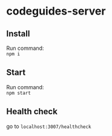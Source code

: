 # codeguides-server

## Install
Run command:  
`npm i` 

## Start

Run command:  
`npm start`

## Health check

go to `localhost:3007/healthcheck`
